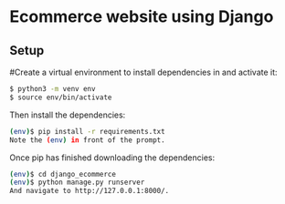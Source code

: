# Ecommerce website using Django 

## Setup

#Create a virtual environment to install dependencies in and activate it:


```sh
$ python3 -m venv env
$ source env/bin/activate
```


Then install the dependencies:

```sh
(env)$ pip install -r requirements.txt
Note the (env) in front of the prompt.
```

Once pip has finished downloading the dependencies:

```sh
(env)$ cd django_ecommerce
(env)$ python manage.py runserver
And navigate to http://127.0.0.1:8000/.
```





